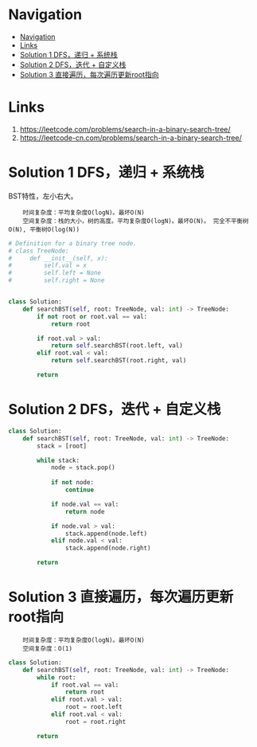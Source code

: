 # Navigation
- [Navigation](#navigation)
- [Links](#links)
- [Solution 1 DFS，递归 + 系统栈](#solution-1-dfs%e9%80%92%e5%bd%92--%e7%b3%bb%e7%bb%9f%e6%a0%88)
- [Solution 2 DFS，迭代 + 自定义栈](#solution-2-dfs%e8%bf%ad%e4%bb%a3--%e8%87%aa%e5%ae%9a%e4%b9%89%e6%a0%88)
- [Solution 3 直接遍历，每次遍历更新root指向](#solution-3-%e7%9b%b4%e6%8e%a5%e9%81%8d%e5%8e%86%e6%af%8f%e6%ac%a1%e9%81%8d%e5%8e%86%e6%9b%b4%e6%96%b0root%e6%8c%87%e5%90%91)

# Links
1. https://leetcode.com/problems/search-in-a-binary-search-tree/
2. https://leetcode-cn.com/problems/search-in-a-binary-search-tree/


# Solution 1 DFS，递归 + 系统栈
BST特性，左小右大。
```
    时间复杂度：平均复杂度O(logN)。最坏O(N)
    空间复杂度：栈的大小，树的高度。平均复杂度O(logN)。最坏O(N)。 完全不平衡树O(N), 平衡树O(log(N))
```
```python
# Definition for a binary tree node.
# class TreeNode:
#     def __init__(self, x):
#         self.val = x
#         self.left = None
#         self.right = None


class Solution:
    def searchBST(self, root: TreeNode, val: int) -> TreeNode:
        if not root or root.val == val:
            return root

        if root.val > val:
            return self.searchBST(root.left, val)
        elif root.val < val:
            return self.searchBST(root.right, val)

        return
```

# Solution 2 DFS，迭代 + 自定义栈
```python
class Solution:
    def searchBST(self, root: TreeNode, val: int) -> TreeNode:
        stack = [root]

        while stack:
            node = stack.pop()
            
            if not node:
                continue

            if node.val == val:
                return node

            if node.val > val:
                stack.append(node.left)
            elif node.val < val:
                stack.append(node.right)

        return
```

# Solution 3 直接遍历，每次遍历更新root指向
```
    时间复杂度：平均复杂度O(logN)。最坏O(N)
    空间复杂度：O(1)
```
```python
class Solution:
    def searchBST(self, root: TreeNode, val: int) -> TreeNode:
        while root:
            if root.val == val:
                return root
            elif root.val > val:
                root = root.left
            elif root.val < val:
                root = root.right

        return
```